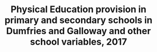 ---
schema: default
title: Physical Education provision in primary and secondary schools in Dumfries and Galloway and other school variables, 2017
organization: Dumfries and Galloway Council
notes: 
resources:

  - name: Physical Education provision in primary and secondary schools in Dumfries and Galloway and other school variables, 2017 JSON
  - url: https://api.usmart.io/org/9762f781-5c04-4759-a70b-afc585af1d12/e2ccd990-359d-4ebd-b1d4-2c67e4830a3e/1/urql
  - format: JSON

  - name: Physical Education provision in primary and secondary schools in Dumfries and Galloway and other school variables, 2017 CSV
  - url: https://data.usmart.io/org/9762f781-5c04-4759-a70b-afc585af1d12/resource?resourceGUID=2d7dc236-7e75-4c27-a60f-2000d039dda2
  - format: CSV

license: OGL3
category:

  - http://publications.europa.eu/resource/authority/data-theme/HEAL, Social / Community


  - Schools

maintainer: Tim Wisniewski
maintainer_email: tim@timwis.com
---